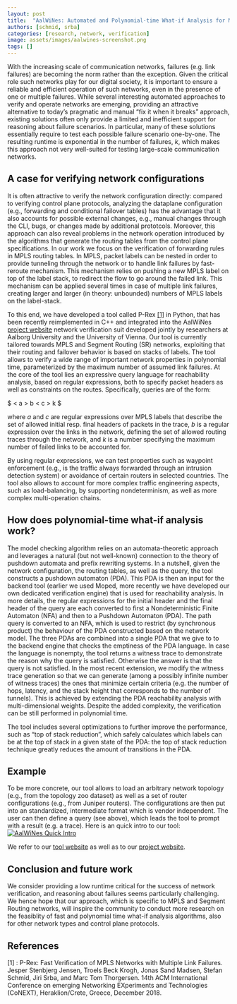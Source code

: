 ```yaml
---
layout: post
title:  "AalWiNes: Automated and Polynomial-time What-if Analysis for MPLS Networks"
authors: [schmid, srba]
categories: [research, network, verification]
image: assets/images/aalwines-screenshot.png
tags: []
---
```


With the increasing scale of communication networks, 
failures (e.g. link failures) are becoming the norm rather than the
exception. Given the critical role such networks play for our
digital society, it is important to ensure a reliable and
efficient operation of such networks, even in the presence
of one or multiple failures. 
While several interesting automated approaches to 
verify and operate networks are emerging, providing an attractive
alternative to today’s pragmatic and manual “fix it when it breaks” approach, existing solutions often only provide a limited and inefficient 
support for reasoning about failure
scenarios. In particular, many of these solutions 
essentially require to test each possible failure scenario
one-by-one. 
The resulting runtime is exponential in the number of failures, $k$,
which makes this approach not very well-suited for testing 
large-scale communication networks.

## A case for verifying network configurations

It is often attractive to verify the
network configuration directly: compared to verifying
control plane protocols, analyzing the dataplane
configuration (e.g., forwarding and conditional
failover tables) has the advantage that it
also accounts for possible external changes,
e.g., manual changes through the CLI, bugs, or 
changes made by
additional prototcols. Moreover, this approach can also reveal 
problems in the network operation introduced by the algorithms
that generate the routing tables from the control plane specifications.
In our work we focus on the verification of forwarding rules
in MPLS routing tables. In MPLS, packet labels can be nested 
in order to provide tunneling through the network or to handle link
failures by fast-reroute mechanism. This mechanism relies on pushing a new MPLS
label on top of the label stack, to redirect the flow 
to go around the failed link. This mechanism can be applied several times
in case of multiple link failures, creating larger and larger (in theory: unbounded)
numbers of MPLS labels on the label-stack.

To this end, we have developed a tool called P-Rex [[1]](#references)
in Python, that has been recently reimplemented in C++ and integrated into
the AalWiNes [project website](https://github.com/DEIS-Tools/AalWiNes-Web) network verification suit developed jointly
by researchers at Aalborg University and the University of Vienna.
Our tool is currently tailored towards MPLS and Segment Routing (SR) networks, exploiting 
that their routing and failover behavior is based on stacks of labels.
The tool allows to verify a
wide range of important network properties in polynomial time,
parameterized by the maximum number of assumed link failures. 
At the core of the tool lies an expressive query language for reachability
analysis, based on regular expressions, both to specify packet headers as well
as constraints on the routes. Specifically, queries are of the form:

$ < a > b < c > k $ 

where $a$ and $c$ are regular expressions over MPLS labels that describe the 
set of allowed initial resp. final headers of packets in the
trace, $b$ is a regular expression over the links in the network, defining the set
of allowed routing traces through the network, and $k$ is a number
specifying the maximum number of failed links to be accounted for. 


By using regular expressions, we can test properties such as waypoint enforcement (e.g., is the
traffic always forwarded through an intrusion detection system)
or avoidance of certain routers in selected countries. 
The tool also allows to account for more complex
traffic engineering aspects, such as load-balancing, by supporting
nondeterminism, as well as more complex multi-operation chains.

## How does polynomial-time what-if analysis work?

The model checking algorithm relies on an automata-theoretic approach
and leverages a natural (but not
well-known) connection to the theory of pushdown automata and
prefix rewriting systems.
In a nutshell, given the network configuration, the routing tables,
as well as the query, the tool constructs a pushdown automaton
(PDA). This PDA is then an input for the backend tool (earlier we used Moped,
more recently we have developed our own dedicated verification engine)
that is used for reachability analysis. In more details,
the regular expressions for the initial header and the final
header  of the query are each converted to first a
Nondeterministic Finite Automaton (NFA) and then to a Pushdown
Automaton (PDA). The path query is converted to an NFA, which is
used to restrict (by synchronous product)
the behaviour of the PDA constructed based on the network model.
The three PDAs are combined into a single PDA that we give to
to the backend engine that checks the emptiness of the PDA language. 
In case the language is nonempty, the tool returns a witness trace
to demonstrate the reason why the query is satisfied. Otherwise the
answer is that the query is not satisfied.
In the most recent extension, we modify the witness trace generation
so that we can generate (among a possibly infinite number of witness traces)
the ones that minimize certain criteria (e.g. the number of hops, latency,
and the stack height that corresponds to the number of tunnels). This is
achieved by extending the PDA reachability analysis with multi-dimensional weights.
Despite the added complexity, the verification can be still performed in polynomial time.

The tool includes several optimizations to
further improve the performance, such as “top of stack reduction”,
which safely calculates which labels can be at the top of stack in a
given state of the PDA: the top of stack reduction technique greatly
reduces the amount of transitions in the PDA.

## Example

To be more concrete, our tool allows to load an arbitrary network
topology (e.g., from the topology zoo dataset) as well
as a set of router configurations (e.g., from Juniper routers).
The configurations are then put into an standardized, intermediate
format which is vendor independent. The user can then define
a query (see above), which leads the tool to prompt with a result
(e.g. a trace). 
Here is an quick intro to our tool: [![AalWiNes Quick Intro](http://img.youtube.com/vi/mvXAn9i7_Q0/0.jpg)](http://www.youtube.com/watch?v=mvXAn9i7_Q0 "AalWiNes Quick Intro")


We refer to our [tool website](https://whatif-tools.net/) as well as to our 
[project website](https://github.com/DEIS-Tools/AalWiNes-Web).

## Conclusion and future work

We consider providing a low runtime critical for the success of network 
verification, and reasoning about failures seems particularly challenging.
We hence hope that our approach, which is specific to MPLS and Segment Routing networks, 
will inspire the community to conduct  more research on the feasiblity
of fast and polynomial time what-if analysis algorithms, also for other network types
and control plane protocols.

## References

\[1\] : P-Rex: Fast Verification of MPLS Networks with Multiple Link Failures. Jesper Stenbjerg Jensen, Troels Beck Krogh, Jonas Sand Madsen, Stefan Schmid, Jiri Srba, and Marc Tom Thorgersen. 14th ACM International Conference on emerging Networking EXperiments and Technologies (CoNEXT), Heraklion/Crete, Greece, December 2018.